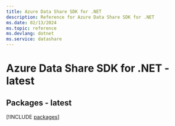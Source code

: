 ```yaml
---
title: Azure Data Share SDK for .NET
description: Reference for Azure Data Share SDK for .NET
ms.date: 02/13/2024
ms.topic: reference
ms.devlang: dotnet
ms.service: datashare
---
```

# Azure Data Share SDK for .NET - latest
## Packages - latest
[!INCLUDE [packages](data-share-index.md)]